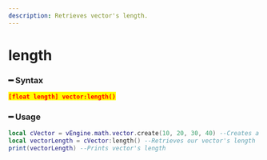 ```yaml
---
description: Retrieves vector's length.
---
```


# length

### ━ Syntax

<mark style="color:red;">**`[float length] vector:length()`**</mark>

### ━ Usage

```lua
local cVector = vEngine.math.vector.create(10, 20, 30, 40) --Creates a new vector
local vectorLength = cVector:length() --Retrieves our vector's length
print(vectorLength) --Prints vector's length
```
